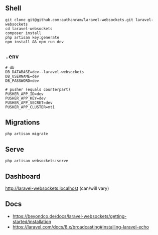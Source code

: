 ## Shell
```shell script
git clone git@github.com:authanram/laravel-websockets.git laravel-websockets
cd laravel-websockets
composer install
php artisan key:generate
npm install && npm run dev
```

## `.env`
```dotenv
# db
DB_DATABASE=dev--laravel-websockets
DB_USERNAME=dev
DB_PASSWORD=dev

# pusher (equals counterpart)
PUSHER_APP_ID=dev
PUSHER_APP_KEY=dev
PUSHER_APP_SECRET=dev
PUSHER_APP_CLUSTER=mt1
``` 

## Migrations
```shell script
php artisan migrate
```

## Serve
```shell script
php artisan websockets:serve
```

## Dashboard
http://laravel-websockets.localhost (can/will vary)

## Docs
- https://beyondco.de/docs/laravel-websockets/getting-started/installation
- https://laravel.com/docs/8.x/broadcasting#installing-laravel-echo
